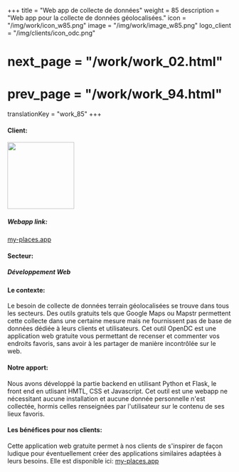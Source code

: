 +++
title = "Web app de collecte de données"
weight = 85
description = "Web app pour la collecte de données géolocalisées."
icon = "/img/work/icon_w85.png"
image = "/img/work/image_w85.png"
logo_client = "/img/clients/icon_odc.png"
# next_page = "/work/work_02.html"
# prev_page = "/work/work_94.html"
translationKey = "work_85"
+++

<!-- Client -->
<div class="row">
	<div class="col-sm-3"><h4>Client:</h4></div>
	<!--  <div class="col-sm-3"> <h3><a href = "https://www.eiffage.com/" target="_blank">Eiffage</a> </h3> </div>-->
	<div class="col-sm-3"><a href = "https://my-places.app" target="_blank"/> <img src="/img/clients/icon_odc.svg" width="150px"/></a></div>
	<!-- <div class="col-sm-3"></div> -->
</div>	

<!-- Link -->
<div class="row">
	<div class="col-sm-3"><h5>Webapp link:</h4></div>
	<div class="col-sm-3"><a href = "https://my-places.app" target="_blank"/>my-places.app</a></div>
	<div class="col-sm-3"></a></div>
</div>	

<!-- Sector -->
<div class="row">
	<div class="col-sm-3"><h4>Secteur:</h4></div>
	<div class="col-sm-3"> <h5>Développement Web</div>
	<div class="col-sm-3"></div>
</div>	

<h4>Le contexte:</h4> 
<p>
Le besoin de collecte de données terrain géolocalisées se trouve dans tous les secteurs. Des outils gratuits tels que Google Maps ou Mapstr permettent cette collecte dans une certaine mesure mais ne fournissent pas de base de données dédiée à leurs clients et utilisateurs. Cet outil OpenDC est une application web gratuite vous permettant de recenser et commenter vos endroits favoris, sans avoir à les partager de manière incontrôlée sur le web.
</p>

<h4>Notre apport:</h4>
<p>
Nous avons développé la partie backend en utilisant Python et Flask, le front end en utlisant HMTL, CSS et Javascript. Cet outil est une webapp ne nécessitant aucune installation et aucune donnée personnelle n'est collectée, hormis celles renseignées par l'utilisateur sur le contenu de ses lieux favoris.
</p>

<h4>Les bénéfices pour nos clients:</h4>
<p>
Cette application web gratuite permet à nos clients de s'inspirer de façon ludique pour éventuellement créer des applications similaires adaptées à leurs besoins.
Elle est disponible ici: <a href = "https://my-places.app" target="_blank"/>my-places.app</a>
</p>
